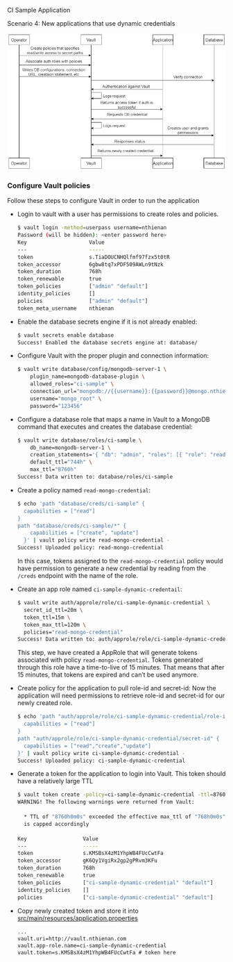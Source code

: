 CI Sample Application

Scenario 4: New applications that use dynamic credentials

![New applications that use dynamic credentials](docs/scenario-4-vault-dynamic-credential.png)

### Configure Vault policies
Follow these steps to configure Vault in order to run the application

- Login to vault with a user has permissions to create roles and policies.   
  ```bash
  $ vault login -method=userpass username=nthienan
  Password (will be hidden): <enter password here>
  Key                    Value
  ---                    -----
  token                  s.TiaDOUCNHQlfmf97fzx5t0tR
  token_accessor         6gbw8tq7xPDF509AWLn9tNzk
  token_duration         768h
  token_renewable        true
  token_policies         ["admin" "default"]
  identity_policies      []
  policies               ["admin" "default"]
  token_meta_username    nthienan
  ``` 

- Enable the database secrets engine if it is not already enabled:
  ```bash
  $ vault secrets enable database
  Success! Enabled the database secrets engine at: database/
  ```
  
- Configure Vault with the proper plugin and connection information:
  ```bash
  $ vault write database/config/mongodb-server-1 \
      plugin_name=mongodb-database-plugin \
      allowed_roles="ci-sample" \
      connection_url="mongodb://{{username}}:{{password}}@mongo.nthienan.com:27017/admin?ssl=false" \
      username="mongo_root" \
      password="123456"
  ```

- Configure a database role that maps a name in Vault to a MongoDB command that executes and creates the database credential:
  ```bash
  $ vault write database/roles/ci-sample \
      db_name=mongodb-server-1 \
      creation_statements='{ "db": "admin", "roles": [{ "role": "readWrite" }, {"role": "read", "db": "blog"}] }' \
      default_ttl="744h" \
      max_ttl="8760h"
  Success! Data written to: database/roles/ci-sample
  ```

- Create a policy named `read-mongo-credential`:
  ```bash
  $ echo 'path "database/creds/ci-sample" {
    capabilities = ["read"]
  }
  path "database/creds/ci-sample/*" {
      capabilities = ["create", "update"]
    }' | vault policy write read-mongo-credential -
  Success! Uploaded policy: read-mongo-credential
  ```
  In this case, tokens assigned to the `read-mongo-credential` policy would have permission to generate a new credential by reading from the `/creds` endpoint with the name of the role.
  
- Create an app role named `ci-sample-dynamic-credentail`:
  ```bash
  $ vault write auth/approle/role/ci-sample-dynamic-credential \
  	secret_id_ttl=20m \
  	token_ttl=15m \
  	token_max_ttl=120m \
  	policies="read-mongo-credential"
  Success! Data written to: auth/approle/role/ci-sample-dynamic-credential
  ```
  This step, we have created a AppRole that will generate tokens associated with policy `read-mongo-credential`.
  Tokens generated through this role have a time-to-live of 15 minutes. That means that after 15 minutes, that tokens are expired and can’t be used anymore.

- Create policy for the application to pull role-id and secret-id:
  Now the application will need permissions to retrieve role-id and secret-id for our newly created role.
  ```bash
  $ echo 'path "auth/approle/role/ci-sample-dynamic-credential/role-id" {
    capabilities = ["read"]
  }
  path "auth/approle/role/ci-sample-dynamic-credential/secret-id" {
    capabilities = ["read","create","update"]
  }' | vault policy write ci-sample-dynamic-credential -
  Success! Uploaded policy: ci-sample-dynamic-credential
  ```
  
- Generate a token for the application to login into Vault. This token should have a relatively large TTL
  ```bash
  $ vault token create -policy=ci-sample-dynamic-credential -ttl=8760h 
  WARNING! The following warnings were returned from Vault:
  
    * TTL of "8760h0m0s" exceeded the effective max_ttl of "768h0m0s"; TTL value
    is capped accordingly
  
  Key                  Value
  ---                  -----
  token                s.KMSBsX4zM1YhpWB4FUcCwtFa
  token_accessor       gK6Qy1VgiRx2gp2gPRvm3KFu
  token_duration       768h
  token_renewable      true
  token_policies       ["ci-sample-dynamic-credential" "default"]
  identity_policies    []
  policies             ["ci-sample-dynamic-credential" "default"]
  ```

- Copy newly created token and store it into [src/main/resources/application.properties](src/main/resources/application.properties)
  ```properties
  ...
  vault.uri=http://vault.nthienan.com
  vault.app-role.name=ci-sample-dynamic-credential
  vault.token=s.KMSBsX4zM1YhpWB4FUcCwtFa # token here
  ```
